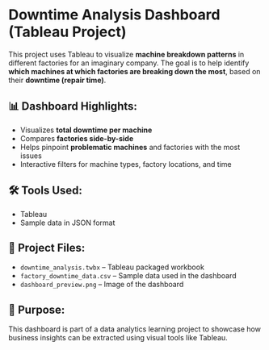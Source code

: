 # Downtime Analysis Dashboard (Tableau Project)

This project uses Tableau to visualize **machine breakdown patterns** in different factories for an imaginary company. The goal is to help identify **which machines at which factories are breaking down the most**, based on their **downtime (repair time)**.

## 📊 Dashboard Highlights:
- Visualizes **total downtime per machine**
- Compares **factories side-by-side**
- Helps pinpoint **problematic machines** and factories with the most issues
- Interactive filters for machine types, factory locations, and time

## 🛠️ Tools Used:
- Tableau
- Sample data in JSON format

## 📁 Project Files:
- `downtime_analysis.twbx` – Tableau packaged workbook
- `factory_downtime_data.csv` – Sample data used in the dashboard
- `dashboard_preview.png` – Image of the dashboard
  
## 📌 Purpose:
This dashboard is part of a data analytics learning project to showcase how business insights can be extracted using visual tools like Tableau.  
